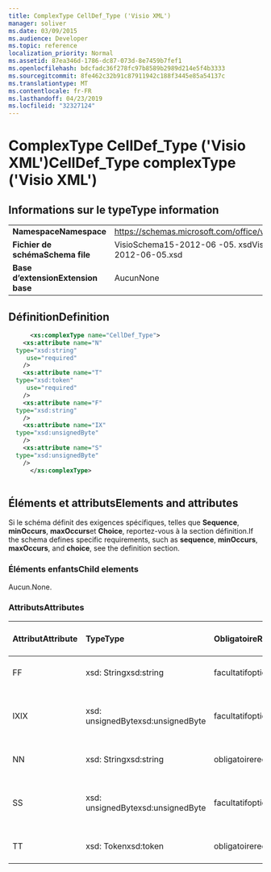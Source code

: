 ```yaml
---
title: ComplexType CellDef_Type ('Visio XML')
manager: soliver
ms.date: 03/09/2015
ms.audience: Developer
ms.topic: reference
localization_priority: Normal
ms.assetid: 87ea346d-1786-dc87-073d-8e7459b7fef1
ms.openlocfilehash: bdcfadc36f278fc97b8589b2989d214e5f4b3333
ms.sourcegitcommit: 8fe462c32b91c87911942c188f3445e85a54137c
ms.translationtype: MT
ms.contentlocale: fr-FR
ms.lasthandoff: 04/23/2019
ms.locfileid: "32327124"
---
```

# <a name="celldeftype-complextype-visio-xml"></a><span data-ttu-id="5a4d9-102">ComplexType CellDef_Type ('Visio XML')</span><span class="sxs-lookup"><span data-stu-id="5a4d9-102">CellDef_Type complexType ('Visio XML')</span></span>

## <a name="type-information"></a><span data-ttu-id="5a4d9-103">Informations sur le type</span><span class="sxs-lookup"><span data-stu-id="5a4d9-103">Type information</span></span>

|||
|:-----|:-----|
|<span data-ttu-id="5a4d9-104">**Namespace**</span><span class="sxs-lookup"><span data-stu-id="5a4d9-104">**Namespace**</span></span> <br/> |https://schemas.microsoft.com/office/visio/2011/1/core  <br/> |
|<span data-ttu-id="5a4d9-105">**Fichier de schéma**</span><span class="sxs-lookup"><span data-stu-id="5a4d9-105">**Schema file**</span></span> <br/> |<span data-ttu-id="5a4d9-106">VisioSchema15-2012-06 -05. xsd</span><span class="sxs-lookup"><span data-stu-id="5a4d9-106">VisioSchema15-2012-06-05.xsd</span></span>  <br/> |
|<span data-ttu-id="5a4d9-107">**Base d’extension**</span><span class="sxs-lookup"><span data-stu-id="5a4d9-107">**Extension base**</span></span> <br/> |<span data-ttu-id="5a4d9-108">Aucun</span><span class="sxs-lookup"><span data-stu-id="5a4d9-108">None</span></span>  <br/> |
   
## <a name="definition"></a><span data-ttu-id="5a4d9-109">Définition</span><span class="sxs-lookup"><span data-stu-id="5a4d9-109">Definition</span></span>

```XML
      <xs:complexType name="CellDef_Type">
    <xs:attribute name="N"
  type="xsd:string"
     use="required"
    />
    <xs:attribute name="T"
  type="xsd:token"
     use="required"
    />
    <xs:attribute name="F"
  type="xsd:string"
    />
    <xs:attribute name="IX"
  type="xsd:unsignedByte"
    />
    <xs:attribute name="S"
  type="xsd:unsignedByte"
    />
      </xs:complexType>
      
```

## <a name="elements-and-attributes"></a><span data-ttu-id="5a4d9-110">Éléments et attributs</span><span class="sxs-lookup"><span data-stu-id="5a4d9-110">Elements and attributes</span></span>

<span data-ttu-id="5a4d9-111">Si le schéma définit des exigences spécifiques, telles que **Sequence**, **minOccurs**, **maxOccurs**et **Choice**, reportez-vous à la section définition.</span><span class="sxs-lookup"><span data-stu-id="5a4d9-111">If the schema defines specific requirements, such as **sequence**, **minOccurs**, **maxOccurs**, and **choice**, see the definition section.</span></span> 
  
### <a name="child-elements"></a><span data-ttu-id="5a4d9-112">Éléments enfants</span><span class="sxs-lookup"><span data-stu-id="5a4d9-112">Child elements</span></span>

<span data-ttu-id="5a4d9-113">Aucun.</span><span class="sxs-lookup"><span data-stu-id="5a4d9-113">None.</span></span>
  
### <a name="attributes"></a><span data-ttu-id="5a4d9-114">Attributs</span><span class="sxs-lookup"><span data-stu-id="5a4d9-114">Attributes</span></span>

|<span data-ttu-id="5a4d9-115">**Attribut**</span><span class="sxs-lookup"><span data-stu-id="5a4d9-115">**Attribute**</span></span>|<span data-ttu-id="5a4d9-116">**Type**</span><span class="sxs-lookup"><span data-stu-id="5a4d9-116">**Type**</span></span>|<span data-ttu-id="5a4d9-117">**Obligatoire**</span><span class="sxs-lookup"><span data-stu-id="5a4d9-117">**Required**</span></span>|<span data-ttu-id="5a4d9-118">**Description**</span><span class="sxs-lookup"><span data-stu-id="5a4d9-118">**Description**</span></span>|<span data-ttu-id="5a4d9-119">**Valeurs possibles**</span><span class="sxs-lookup"><span data-stu-id="5a4d9-119">**Possible values**</span></span>|
|:-----|:-----|:-----|:-----|:-----|
|<span data-ttu-id="5a4d9-120">F</span><span class="sxs-lookup"><span data-stu-id="5a4d9-120">F</span></span>  <br/> |<span data-ttu-id="5a4d9-121">xsd: String</span><span class="sxs-lookup"><span data-stu-id="5a4d9-121">xsd:string</span></span>  <br/> |<span data-ttu-id="5a4d9-122">facultatif</span><span class="sxs-lookup"><span data-stu-id="5a4d9-122">optional</span></span>  <br/> ||<span data-ttu-id="5a4d9-123">Valeurs du type xsd: String.</span><span class="sxs-lookup"><span data-stu-id="5a4d9-123">Values of the xsd:string type.</span></span>  <br/> |
|<span data-ttu-id="5a4d9-124">IX</span><span class="sxs-lookup"><span data-stu-id="5a4d9-124">IX</span></span>  <br/> |<span data-ttu-id="5a4d9-125">xsd: unsignedByte</span><span class="sxs-lookup"><span data-stu-id="5a4d9-125">xsd:unsignedByte</span></span>  <br/> |<span data-ttu-id="5a4d9-126">facultatif</span><span class="sxs-lookup"><span data-stu-id="5a4d9-126">optional</span></span>  <br/> ||<span data-ttu-id="5a4d9-127">Valeurs du type xsd: unsignedByte.</span><span class="sxs-lookup"><span data-stu-id="5a4d9-127">Values of the xsd:unsignedByte type.</span></span>  <br/> |
|<span data-ttu-id="5a4d9-128">N</span><span class="sxs-lookup"><span data-stu-id="5a4d9-128">N</span></span>  <br/> |<span data-ttu-id="5a4d9-129">xsd: String</span><span class="sxs-lookup"><span data-stu-id="5a4d9-129">xsd:string</span></span>  <br/> |<span data-ttu-id="5a4d9-130">obligatoire</span><span class="sxs-lookup"><span data-stu-id="5a4d9-130">required</span></span>  <br/> ||<span data-ttu-id="5a4d9-131">Valeurs du type xsd: String.</span><span class="sxs-lookup"><span data-stu-id="5a4d9-131">Values of the xsd:string type.</span></span>  <br/> |
|<span data-ttu-id="5a4d9-132">S</span><span class="sxs-lookup"><span data-stu-id="5a4d9-132">S</span></span>  <br/> |<span data-ttu-id="5a4d9-133">xsd: unsignedByte</span><span class="sxs-lookup"><span data-stu-id="5a4d9-133">xsd:unsignedByte</span></span>  <br/> |<span data-ttu-id="5a4d9-134">facultatif</span><span class="sxs-lookup"><span data-stu-id="5a4d9-134">optional</span></span>  <br/> ||<span data-ttu-id="5a4d9-135">Valeurs du type xsd: unsignedByte.</span><span class="sxs-lookup"><span data-stu-id="5a4d9-135">Values of the xsd:unsignedByte type.</span></span>  <br/> |
|<span data-ttu-id="5a4d9-136">T</span><span class="sxs-lookup"><span data-stu-id="5a4d9-136">T</span></span>  <br/> |<span data-ttu-id="5a4d9-137">xsd: Token</span><span class="sxs-lookup"><span data-stu-id="5a4d9-137">xsd:token</span></span>  <br/> |<span data-ttu-id="5a4d9-138">obligatoire</span><span class="sxs-lookup"><span data-stu-id="5a4d9-138">required</span></span>  <br/> ||<span data-ttu-id="5a4d9-139">Valeurs du type xsd: Token.</span><span class="sxs-lookup"><span data-stu-id="5a4d9-139">Values of the xsd:token type.</span></span>  <br/> |
   

